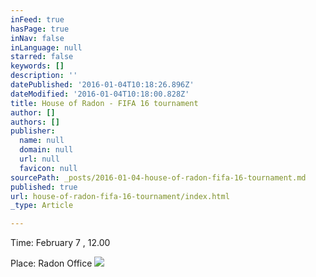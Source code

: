 ```yaml
---
inFeed: true
hasPage: true
inNav: false
inLanguage: null
starred: false
keywords: []
description: ''
datePublished: '2016-01-04T10:18:26.896Z'
dateModified: '2016-01-04T10:18:00.828Z'
title: House of Radon - FIFA 16 tournament
author: []
authors: []
publisher:
  name: null
  domain: null
  url: null
  favicon: null
sourcePath: _posts/2016-01-04-house-of-radon-fifa-16-tournament.md
published: true
url: house-of-radon-fifa-16-tournament/index.html
_type: Article

---
```

Time: February 7 , 12.00

Place: Radon Office
![](https://the-grid-user-content.s3-us-west-2.amazonaws.com/f1a8caf6-0917-4c10-a640-5b43ce3f7de3.jpg)